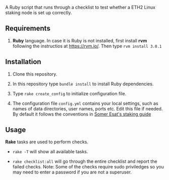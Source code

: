 A Ruby script that runs through a checklist to test whether a ETH2 Linux staking node is set up correctly.

## Requirements

1. **Ruby** language. In case it is Ruby is not installed, first install **rvm** following the instructios at https://rvm.io/. Then type `rvm install 3.0.1`

## Installation

1. Clone this repository.

2. In this repository type `bundle install` to install Ruby dependencies.

3. Type `rake create_config` to initialize configuration file.

4. The configuration file `config.yml` contains your local settings, such as names of data directories, user names, ports etc.
Edit this file if needed. By default it follows the conventions in [Somer Esat's staking guide](https://someresat.medium.com/guide-to-staking-on-ethereum-2-0-ubuntu-prysm-56f681646f74)


## Usage

**Rake** tasks are used to perform checks.

* `rake -T` will show all available tasks.

* `rake checklist:all` will go through the entire checklist and report the failed checks. Note: Some of the checks require sudo priviledges so you may need
to enter a password if you are not a superuser.
